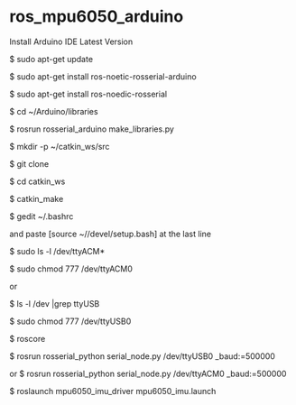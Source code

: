 # ros_mpu6050_arduino
Install Arduino IDE Latest Version

$ sudo apt-get update

$ sudo apt-get install ros-noetic-rosserial-arduino

$ sudo apt-get install ros-noedic-rosserial

$ cd ~/Arduino/libraries

$ rosrun rosserial_arduino make_libraries.py

$ mkdir -p ~/catkin_ws/src

$ git clone 

$ cd catkin_ws

$ catkin_make

$ gedit ~/.bashrc  

and paste [source ~/<work space>/devel/setup.bash] at the last line

$ sudo ls -l /dev/ttyACM* 

$ sudo chmod 777 /dev/ttyACM0

or

$ ls -l /dev |grep ttyUSB

$ sudo chmod 777 /dev/ttyUSB0

$ roscore 

$ rosrun rosserial_python serial_node.py /dev/ttyUSB0 _baud:=500000

or 
$ rosrun rosserial_python serial_node.py /dev/ttyACM0 _baud:=500000

$ roslaunch mpu6050_imu_driver mpu6050_imu.launch

